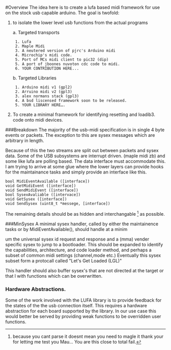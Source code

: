 #Overview
The idea here is to create a lufa based midi framework for use on the stock usb capable arduino. The goal is twofold:

1. to isolate the lower level usb functions from the actual programs

    a. Targeted transports
    
        1. Lufa
        2. Maple Midi
        3. A neutered version of pjrc's Arduino midi
        4. Microchip's midi code.
        5. Port of MCs midi client to pic32 (dip)
        5. A port of jboones nuvoton cdc code to midi.
        6. YOUR CONTRIBUTION HERE...
   
    b. Targeted Libraries
    
        1. Arduino midi v1 (gpl2)
        2. Arruino midi v2 (gpl3)
        3. alex normans stack (gpl3)
        4. A bsd liscensed framework soon to be released.
        5. YOUR LIBRARY HERE….
      

2. To create a minimal framework for identifying resetting and loadib3. code onto midi devices.


###Breakdown
The majority of the usb-midi specification is in single 4 byte events or packets. The exception to this are sysex messages which are arbitrary in length. 

Because of this the two streams are split out between packets and sysex data. Some of the USB subsystems are interrupt driven. (maple midi zb) and some like lufa are polling based. The data interface must accommodate this. I am trying to arrive at some glue where the lower layers can provide hooks for the maintainance tasks and simply provide an interface like this.

    bool MidiEventAvailable ([interface])
    void GetMidiEvent ([interface])
    void SendMidiEvent ([interface])
    bool SysexAvaliable ([intervace])
    void GetSysex ([interface])
    void SendSysex (uint8_t *messege, [interface])

The remaining details should be as hidden and interchangable [^1] as possible.

###MinSysex
A minimal sysex handler, called by either the maintainence tasks or by MidiEventAvailable(), should handle at a minim


um the universal sysex id request and response and a (mma) vender specific sysex to jump to a bootloader. This should be expanded to identify the capabilities, architecture, and code loader method, and perhaps a subset of common midi settings (channel,mode etc.) Eventually this sysex subset form a protocall called "Let's Get Loaded (LGL)"

This handler should also buffer sysex's that are not directed at the target or that l with functions which can be overwritten.

### Hardware Abstractions.
Some of the work involved with the LUFA library is to provide feedback for the states of the the usb connection itself. This requires a hardware abstraction for each board supported by the library. In our use case this  would better be served by providing weak functions to be overridden user functions. 

[^1]: because you cant parse it doesnt mean you need to magle it thank your for letting me test you Mau… You are this close to total fail.






